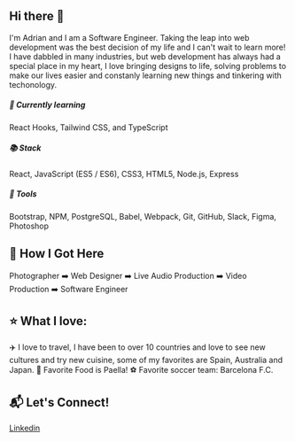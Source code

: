 ## Hi there 👋
I'm Adrian and I am a Software Engineer. Taking the leap into web development was the best decision of my life and I can't wait to learn more! 
I have dabbled in many industries, but web development has always had a special place in my heart, I love bringing designs to life, solving problems to make our lives easier and constanly learning new things and tinkering with techonology. 

##### 🔬 Currently learning
React Hooks, Tailwind CSS, and TypeScript
##### 📚 Stack 
React, JavaScript (ES5 / ES6), CSS3, HTML5, Node.js, Express
##### 🔧 Tools 
Bootstrap, NPM, PostgreSQL, Babel, Webpack, Git, GitHub, Slack, Figma, Photoshop

## 📍 How I Got Here
Photographer ➡️ Web Designer ➡️ Live Audio Production ➡️ Video Production  ➡️ Software Engineer

## ⭐ What I love:
✈️ I love to travel, I have been to over 10 countries and love to see new cultures and try new cuisine, some of my favorites are Spain, Australia and Japan.
🍜 Favorite Food is Paella!
⚽ Favorite soccer team: Barcelona F.C.

## 📬 Let's Connect!
[Linkedin](https://www.linkedin.com/in/adrianm-arias/)
